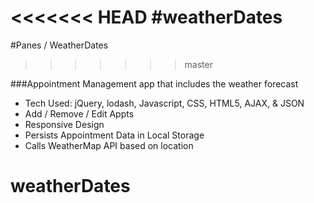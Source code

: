 <<<<<<< HEAD
#weatherDates
=======
#Panes / WeatherDates
>>>>>>> master

###Appointment Management app that includes the weather forecast

- Tech Used: jQuery, lodash, Javascript, CSS, HTML5, AJAX, & JSON
- Add / Remove / Edit Appts
- Responsive Design
- Persists Appointment Data in Local Storage
- Calls WeatherMap API based on location
# weatherDates
